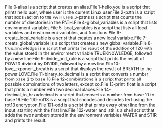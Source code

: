 File 0-alias is a script that creates an alias.File 1-hello_you is a script that prints hello user, where user is the current Linux user.File 2-path is a script that adds /action to the PATH. File 3-paths is a script that counts the number of directories in the PATH.File 4-global_variables is a script that lists environment variables.File 5-local_variables is a script that lists all local variables and environment variables, and functions.File 6-create_local_variable is a script that creates a new local variable.File 7-create_global_variable is a script that creates a new global variable.File 8-true_knowledge is a script that prints the result of the addition of 128 with the value stored in the environment variable TRUEKNOWLEDGE, followed by a new line.File 9-divide_and_rule is a script that prints the result of POWER divided by DIVIDE, followed by a new line.File 10-love_exponent_breath is a script that displays the result of BREATH to the power LOVE.File 11-binary_to_decimal is a script that converts a number from base 2 to base 10.File 12-combinations is a script that prints all possible combinations of two letters, except oo.File 13-print_float is a script that prints a number with two decimal places.File 14-decimal_to_hexadecimal is a script that converts a number from base 10 to base 16.File 100-rot13 is a script that encodes and decodes text using the rot13 encryption.File 101-odd is a script that prints every other line from the input, starting with the first line.File 102-water_and_stir is a shell script that adds the two numbers stored in the environment variables WATER and STIR and prints the result.
